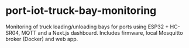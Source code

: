 # port-iot-truck-bay-monitoring
Monitoring of truck loading/unloading bays for ports using ESP32 + HC-SR04, MQTT and a Next.js dashboard. Includes firmware, local Mosquitto broker (Docker) and web app.
